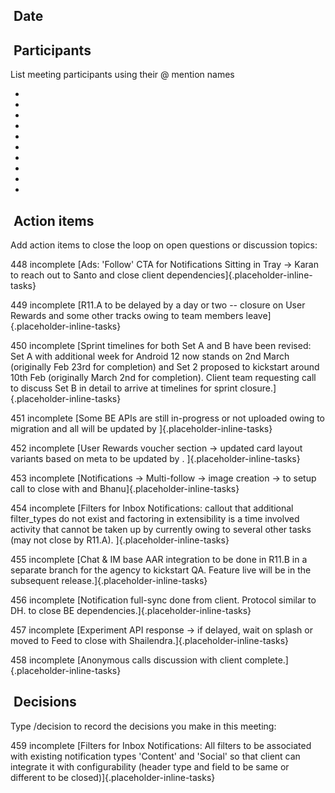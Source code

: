 ##  Date

##  Participants

List meeting participants using their @ mention names

- 
- 
- 
- 
- 
- 
- 
- 
- 
- 

##  Action items

Add action items to close the loop on open questions or discussion
topics:

448 incomplete [Ads: \'Follow\' CTA for Notifications Sitting in Tray →
Karan to reach out to Santo and close client
dependencies]{.placeholder-inline-tasks}

449 incomplete [R11.A to be delayed by a day or two -- closure on User
Rewards and some other tracks owing to team members
leave]{.placeholder-inline-tasks}

450 incomplete [Sprint timelines for both Set A and B have been revised:
Set A with additional week for Android 12 now stands on 2nd March
(originally Feb 23rd for completion) and Set 2 proposed to kickstart
around 10th Feb (originally March 2nd for completion). Client team
requesting call to discuss Set B in detail to arrive at timelines for
sprint closure.]{.placeholder-inline-tasks}

451 incomplete [Some BE APIs are still in-progress or not uploaded owing
to migration and all will be updated by ]{.placeholder-inline-tasks}

452 incomplete [User Rewards voucher section → updated card layout
variants based on meta to be updated by . ]{.placeholder-inline-tasks}

453 incomplete [Notifications → Multi-follow → image creation → to setup
call to close with and Bhanu]{.placeholder-inline-tasks}

454 incomplete [Filters for Inbox Notifications: callout that additional
filter_types do not exist and factoring in extensibility is a time
involved activity that cannot be taken up by currently owing to several
other tasks (may not close by R11.A). ]{.placeholder-inline-tasks}

455 incomplete [Chat & IM base AAR integration to be done in R11.B in a
separate branch for the agency to kickstart QA. Feature live will be in
the subsequent release.]{.placeholder-inline-tasks}

456 incomplete [Notification full-sync done from client. Protocol
similar to DH. to close BE dependencies.]{.placeholder-inline-tasks}

457 incomplete [Experiment API response → if delayed, wait on splash or
moved to Feed to close with Shailendra.]{.placeholder-inline-tasks}

458 incomplete [Anonymous calls discussion with client
complete.]{.placeholder-inline-tasks}

##  Decisions

Type /decision to record the decisions you make in this meeting:

459 incomplete [Filters for Inbox Notifications: All filters to be
associated with existing notification types 'Content' and 'Social' so
that client can integrate it with configurability (header type and field
to be same or different to be closed)]{.placeholder-inline-tasks}

